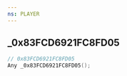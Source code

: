 ```yaml
---
ns: PLAYER
---
```

## _0x83FCD6921FC8FD05

```c
// 0x83FCD6921FC8FD05
Any _0x83FCD6921FC8FD05();
```

